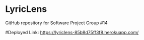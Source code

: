 # LyricLens

GitHub repository for Software Project Group #14

#Deployed Link: 
https://lyriclens-85b8d75ff3f8.herokuapp.com/
